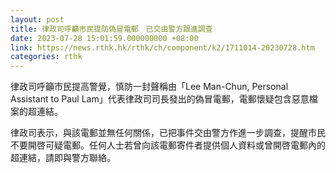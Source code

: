 ```yaml
---
layout: post
title: 律政司呼籲市民提防偽冒電郵　已交由警方跟進調查
date: 2023-07-28 15:01:59.000000000 +08:00
link: https://news.rthk.hk/rthk/ch/component/k2/1711014-20230728.htm
categories: rthk
---
```


律政司呼籲市民提高警覺，慎防一封聲稱由「Lee Man-Chun, Personal Assistant to Paul Lam」代表律政司司長發出的偽冒電郵，電郵懷疑包含惡意檔案的超連結。

律政司表示，與該電郵並無任何關係，已把事件交由警方作進一步調查，提醒市民不要開啓可疑電郵。任何人士若曾向該電郵寄件者提供個人資料或曾開啓電郵內的超連結，請即與警方聯絡。

